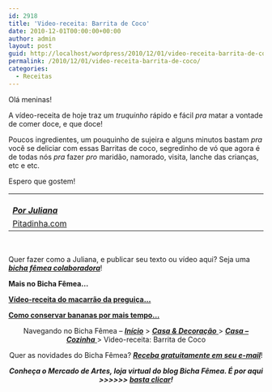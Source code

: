 ```yaml
---
id: 2918
title: 'Video-receita: Barrita de Coco'
date: 2010-12-01T00:00:00+00:00
author: admin
layout: post
guid: http://localhost/wordpress/2010/12/01/video-receita-barrita-de-coco/
permalink: /2010/12/01/video-receita-barrita-de-coco/
categories:
  - Receitas
---
```

Olá meninas!

A vídeo-receita de hoje traz um _truquinho_ rápido e fácil _pra_ matar a vontade de comer doce, e que doce!

Poucos ingredientes, um pouquinho de sujeira e alguns minutos bastam _pra_ você se deliciar com essas Barritas de coco, segredinho de vó que agora é de todas nós _pra_ fazer _pro_ maridão, namorado, visita, lanche das crianças, etc e etc.

Espero que gostem!

<!--more-->

<div id="scid:5737277B-5D6D-4f48-ABFC-DD9C333F4C5D:05c17494-8ec1-4920-9d23-c190aab164ba" class="wlWriterEditableSmartContent" style="width: 425px; display: block; float: none; margin-left: auto; margin-right: auto; padding: 0px;">
</div>

<table border="0" cellspacing="0" cellpadding="0" width="600">
  <tr>
    <td width="600" valign="top">
      <strong><em><a href="http://www.trololodemulher.com.br/category/bicha-femea-colaboradora/juliana/"><br /> Por Juliana</a></em></strong>
    </td>
  </tr>
  
  <tr>
    <td width="600" valign="top">
      <a href="http://www.pitadinha.com/" target="_blank">Pitadinha.com</a>
    </td>
  </tr>
</table>

 

Quer fazer como a Juliana, e publicar seu texto ou vídeo aqui? Seja uma **_[bicha fêmea colaboradora](http://www.trololodemulher.com.br/colabore/)_**!

**Mais no Bicha Fêmea…**

**[Vídeo-receita do macarrão da preguiça…](http://www.trololodemulher.com.br/2010/09/15/video-receita-macarrao/)**

**[Como conservar bananas por mais tempo…](http://www.trololodemulher.com.br/2010/09/24/video-dica-conservar-bananas/)**

<p style="text-align: center;">
  Navegando no Bicha Fêmea – <strong><em><a href="http://www.trololodemulher.com.br/">Início</a></em></strong> > <a href="http://www.trololodemulher.com.br/casaedecoracao/"><strong><em>Casa</em></strong><strong><em> & Decoração</em></strong> </a>> <a href="http://www.trololodemulher.com.br/category/casa-cozinha/"><strong><em>Casa – Cozinha</em></strong> </a>> Video-receita: Barrita de Coco
</p>

<p style="text-align: center;">
  Quer as novidades do Bicha Fêmea? <strong><em><a href="http://feedburner.google.com/fb/a/mailverify?uri=blogbichafemea&loc=pt_BR">Receba gratuitamente em seu e-mail</a></em></strong>!
</p>

<p style="text-align: center;">
  <strong><em>Conheça o Mercado de Artes, loja virtual do blog Bicha Fêmea. É por aqui >>>>>> </em><a href="http://www.trololodemulher.com.br/loja/"><em>basta clicar</em></a><em>!</em></strong>
</p>